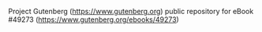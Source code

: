 Project Gutenberg (https://www.gutenberg.org) public repository for
eBook #49273 (https://www.gutenberg.org/ebooks/49273)
